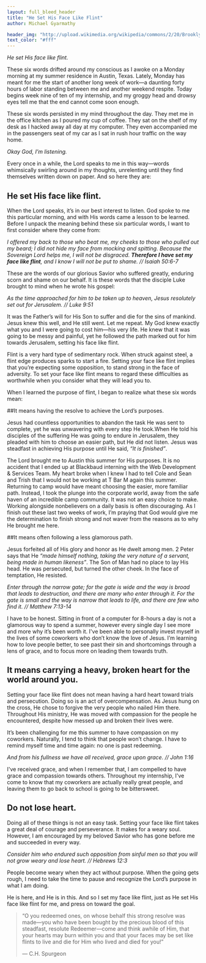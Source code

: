 ```yaml
---
layout: full_bleed_header
title: "He Set His Face Like Flint"
author: Michael Gyarmathy

header_img: "http://upload.wikimedia.org/wikipedia/commons/2/20/Brooklyn_Museum_-_With_Passover_Approaching,_Jesus_Goes_Up_to_Jerusalem_-_James_Tissot_-_overall.jpg"
text_color: "#fff"
---
```


*He set His face like flint.*

These six words drifted around my conscious as I awoke on a Monday morning at my summer residence in Austin, Texas. Lately, Monday has meant for me the start of another long week of work—a daunting forty hours of labor standing between me and another weekend respite. Today begins week nine of ten of my internship, and my groggy head and drowsy eyes tell me that the end cannot come soon enough.

These six words persisted in my mind throughout the day. They met me in the office kitchen as I poured my cup of coffee. They sat on the shelf of my desk as I hacked away all day at my computer. They even accompanied me in the passengers seat of my car as I sat in rush hour traffic on the way home.

*Okay God, I’m listening.*

Every once in a while, the Lord speaks to me in this way—words whimsically swirling around in my thoughts, unrelenting until they find themselves written down on paper. And so here they are:

## He set His face like flint.

When the Lord speaks, it’s in our best interest to listen. God spoke to me this particular morning, and with His words came a lesson to be learned. Before I unpack the meaning behind these six particular words, I want to first consider where they come from:

*I offered my back to those who beat me, my cheeks to those who pulled out my beard; I did not hide my face from mocking and spitting. Because the Sovereign Lord helps me, I will not be disgraced. **Therefore I have set my face like flint**, and I know I will not be put to shame. // Isaiah 50:6-7*

These are the words of our glorious Savior who suffered greatly, enduring scorn and shame on our behalf. It is these words that the disciple Luke brought to mind when he wrote his gospel:

*As the time approached for him to be taken up to heaven, Jesus resolutely set out for Jerusalem. // Luke 9:51*

It was the Father’s will for His Son to suffer and die for the sins of mankind. Jesus knew this well, and He still went. Let me repeat. My God knew exactly what you and I were going to cost him—his very life. He knew that it was going to be messy and painful, yet he followed the path marked out for him towards Jerusalem, setting his face like flint.

Flint is a very hard type of sedimentary rock. When struck against steel, a flint edge produces sparks to start a fire. Setting your face like flint implies that you’re expecting some opposition, to stand strong in the face of adversity. To set your face like flint means to regard these difficulties as worthwhile when you consider what they will lead you to.

When I learned the purpose of flint, I began to realize what these six words mean:

##It means having the resolve to achieve the Lord’s purposes.

Jesus had countless opportunities to abandon the task He was sent to complete, yet he was unwavering with every step He took.When He told his disciples of the suffering He was going to endure in Jerusalem, they pleaded with him to choose an easier path, but He did not listen. Jesus was steadfast in achieving His purpose until He said, *“It is finished”*.

The Lord brought me to Austin this summer for His purposes. It is no accident that I ended up at Blackbaud interning with the Web Development & Services Team. My heart broke when I knew I had to tell Cole and Sean and Trish that I would not be working at T Bar M again this summer. Returning to camp would have meant choosing the easier, more familiar path. Instead, I took the plunge into the corporate world, away from the safe haven of an incredible camp community. It was not an easy choice to make. Working alongside nonbelievers on a daily basis is often discouraging. As I finish out these last two weeks of work, I’m praying that God would give me the determination to finish strong and not waver from the reasons as to why He brought me here.

##It means often following a less glamorous path.

Jesus forfeited all of His glory and honor as He dwelt among men. 2 Peter says that He *“made himself nothing, taking the very nature of a servant, being made in human likeness”*. The Son of Man had no place to lay His head. He was persecuted, but turned the other cheek. In the face of temptation, He resisted.

*Enter through the narrow gate; for the gate is wide and the way is broad that leads to destruction, and there are many who enter through it. For the gate is small and the way is narrow that leads to life, and there are few who find it. // Matthew 7:13-14*

I have to be honest. Sitting in front of a computer for 8-hours a day is not a glamorous way to spend a summer, however every single day I see more and more why it’s been worth it. I've been able to personally invest myself in the lives of some coworkers who don’t know the love of Jesus. I’m learning how to love people better, to see past their sin and shortcomings through a lens of grace, and to focus more on leading them towards truth.

## It means carrying a heavy, broken heart for the world around you.

Setting your face like flint does not mean having a hard heart toward trials and persecution. Doing so is an act of overcompensation. As Jesus hung on the cross, He chose to forgive the very people who nailed Him there. Throughout His ministry, He was moved with compassion for the people he encountered, despite how messed up and broken their lives were.

It’s been challenging for me this summer to have compassion on my coworkers. Naturally, I tend to think that people won’t change. I have to remind myself time and time again: no one is past redeeming.

*And from his fullness we have all received, grace upon grace. // John 1:16*

I've received grace, and when I remember that, I am compelled to have grace and compassion towards others. Throughout my internship, I've come to know that my coworkers are actually really great people, and leaving them to go back to school is going to be bittersweet.

## Do not lose heart.

Doing all of these things is not an easy task. Setting your face like flint takes a great deal of courage and perseverance. It makes for a weary soul. However, I am encouraged by my beloved Savior who has gone before me and succeeded in every way.

*Consider him who endured such opposition from sinful men so that you will not grow weary and lose heart. // Hebrews 12:3*

People become weary when they act without purpose. When the going gets rough, I need to take the time to pause and recognize the Lord’s purpose in what I am doing.

He is here, and He is in this. And so I set my face like flint, just as He set His face like flint for me, and press on toward the goal.

>“O you redeemed ones, on whose behalf this strong resolve was made—you who have been bought by the precious blood of this steadfast, resolute Redeemer—come and think awhile of Him, that your hearts may burn within you and that your faces may be set like flints to live and die for Him who lived and died for you!” <footer>— C.H. Spurgeon</footer>
